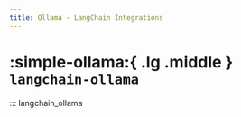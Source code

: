 ```yaml
---
title: Ollama - LangChain Integrations
---
```


# :simple-ollama:{ .lg .middle } `langchain-ollama`

::: langchain_ollama
